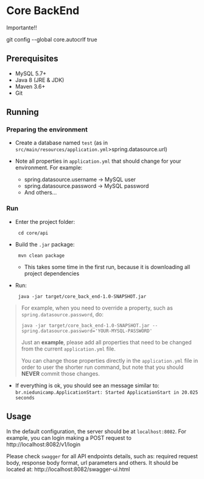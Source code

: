 # Core BackEnd

Importante!!

git config --global core.autocrlf true

## Prerequisites
 - MySQL 5.7+
 - Java 8 (JRE & JDK)
 - Maven 3.6+
 - Git

## Running

 ### Preparing the environment


 - Create a database named `test` (as in `src/main/resources/application.yml`>spring.datasource.url)

 - Note all properties in `application.yml` that should change for your environment. For example:
    * spring.datasource.username -> MySQL user
    * spring.datasource.password -> MySQL password
    * And others...

 ### Run

 - Enter the project folder:

    ~~~
     cd core/api
    ~~~
 - Build the `.jar` package:

    ~~~
     mvn clean package
     ~~~
   * This takes some time in the first run, because it is downloading all project dependencies
 - Run:

    ~~~
     java -jar target/core_back_end-1.0-SNAPSHOT.jar
    ~~~



  > For example, when you need to override a property, such as `spring.datasource.password`, do:
  >
  >
  >     java -jar target/core_back_end-1.0-SNAPSHOT.jar --spring.datasource.password='YOUR-MYSQL-PASSWORD'
  >
  >
  > Just an **example**, please add all properties that need to be changed from the current `application.yml` file.
  >
  > You can change those properties directly in the `application.yml` file in order to user the shorter run command, but note that you should **NEVER** commit those changes.


 - If everything is ok, you should see an message similar to: `br.niedunicamp.ApplicationStart: Started ApplicationStart in 20.025 seconds`

## Usage

  In the default configuration, the server should be at `localhost:8082`. For example, you can login making a POST request to http://localhost:8082/v1/login

  Please check `swagger` for all API endpoints details, such as: required request body, response body format, url parameters and others. It should be located at: http://localhost:8082/swagger-ui.html
